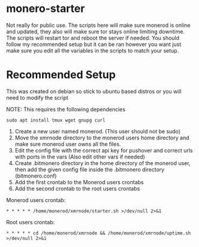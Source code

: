 # monero-starter
Not really for public use.
The scripts here will make sure monerod is online and updated, they also will make sure tor stays online limiting downtime. 
The scripts will restart tor and reboot the server if needed. You should follow my recommended setup but it can be ran however you want just make sure you edit all the variables in the scripts to match your setup.

# Recommended Setup
This was created on debian so stick to ubuntu based distros or you will need to modify the script

NOTE: This requires the following dependencies
```
sudo apt install tmux wget gnupg curl
```
1. Create a new user named monerod. (This user should not be sudo)
2. Move the xmrnode directory to the monerod users home directory and make sure monerod user owns all the files.
3. Edit the config file with the correct api key for pushover and correct urls with ports in the vars (Also edit other vars if needed)
4. Create .bitmonero directory in the home directory of the monerod user, then add the given config file inside the .bitmonero directory (bitmonero.conf)
5. Add the first crontab to the Monerod users crontabs
6. Add the second crontab to the root users crontabs 

Monerod users crontab:
```
* * * * * /home/monerod/xmrnode/starter.sh >/dev/null 2>&1
```
Root users crontab:
```
* * * * * cd /home/monerod/xmrnode && /home/monerod/xmrnode/uptime.sh >/dev/null 2>&1
```

